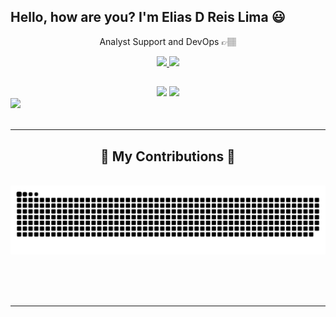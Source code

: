 ## Hello, how are you? I'm Elias D Reis Lima 😃️

<div align="center">
  <p>
    Analyst Support and DevOps 👉🏽️ <br>
        
  </p>
  <a href="https://github.com/eliasdosreis">
  <img height="120em" src="https://github-readme-stats.vercel.app/api?username=eliasdosreis&show_icons=true&theme=dracula&include_all_commits=true&count_private=true"/>
  <img height="120em"  src="https://github-readme-stats.vercel.app/api/top-langs/?username=eliasdosreis&layout=compact&langs_count=7&theme=dracula"/>
</div>

  
  ##
 
<div align="center"> 
  <a align="center" href="https://www.youtube.com/channel/UCkpSktjPsBNnHzctL9k6dJw" target="_blank"><img src="https://img.shields.io/badge/YouTube-FF0000?style=for-the-badge&logo=youtube&logoColor=white" target="_blank"></a>
  <a  align="center" href="https://www.linkedin.com/in/eliasdosreislima/" target="_blank"><img src="https://img.shields.io/badge/-LinkedIn-%230077B5?style=for-the-badge&logo=linkedin&logoColor=white" target="_blank"></a> 
 
  <div align="left">
    <img  src="https://skillicons.dev/icons?i=azure,aws,gcp,html,css,nextjs" /><br>
    <!--  <img src="https://skillicons.dev/icons?i=github,python,unity,cs" /><br> -->
    <!--  <img  src="https://skillicons.dev/icons?i=html,css,git" /><br> -->
    <!--  <img  src="https://skillicons.dev/icons?i=blender,photoshop" /> -->
</div>

<br/>
<hr/>

<div align="center">
  <h2>🐍 My Contributions 🐍</h2>
  <br>
  <img alt="snake eating my contributions" src="https://raw.githubusercontent.com/salesp07/salesp07/output/github-contribution-grid-snake.svg" />
  
  <br/><br/><br/>
</div>

<hr/>


 
</div>
